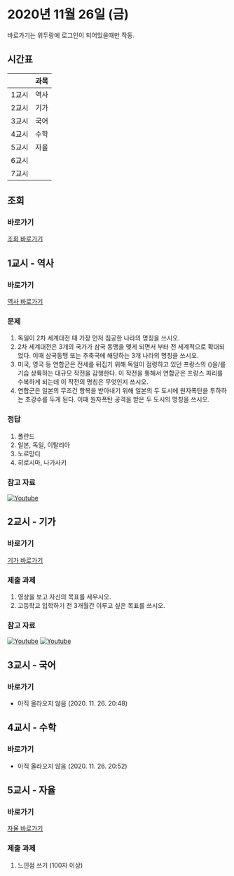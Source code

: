 # 2020년 11월 26일 (금)

바로가기는 위두랑에 로그인이 되어있을때만 작동.

## 시간표
|    |과목|
|----|---|
|1교시|역사|
|2교시|기가|
|3교시|국어|
|4교시|수학|
|5교시|자율|
|6교시|   |
|7교시|   |

## 조회
### 바로가기
[조회 바로가기](https://rang.edunet.net/class/G000364114/classNotifyView.do?pageNo=1&notifySequence=298451)

## 1교시 - 역사
### 바로가기
[역사 바로가기](https://rang.edunet.net/class/G000325407/hmwkppList.do?hmwkSeq=716427&hmwkTypeCd=ALL)
### 문제
1. 독일이 2차 세계대전 때 가장 먼저 침공한 나라의 명칭을 쓰시오. 
2. 2차 세계대전은 3개의 국가가 삼국 동맹을 맺게 되면서 부터 전 세계적으로 확대되었다. 이때 삼국동맹 또는 추축국에 해당하는 3개 나라의 명칭을 쓰시오. 
3. 미국, 영국 등 연합군은 전세를 뒤집기 위해 독일이 점령하고 있던 프랑스의 ()을/를 기습 상륙하는 대규모 작전을 감행한다. 이 작전을 통해서 연합군은 프랑스 파리를 수복하게 되는데 이 작전의 명칭은 무엇인지 쓰시오.
4. 연합군은 일본의 무조건 항복을 받아내기 위해 일본의 두 도시에 원자폭탄을 투하하는 초강수를 두게 된다. 이때 원자폭탄 공격을 받은 두 도시의 명칭을 쓰시오. 
### 정답
1. 폴란드
2. 일본, 독일, 이탈리아
3. 노르망디
4. 히로시마, 나가사키
### 참고 자료
[![Youtube](http://img.youtube.com/vi/oB3Vev8kcBY/0.jpg)](http://www.youtube.com/watch?v=oB3Vev8kcBY "Youtube")

## 2교시 - 기가
### 바로가기
[기가 바로가기](https://rang.edunet.net/class/G000367106/hmwkppList.do?hmwkSeq=716010&hmwkTypeCd=ALL)
### 제출 과제
1. 영상을 보고 자신의 목표를 세우시오.
2. 고등학교 입학하기 전 3개월간 이루고 싶은 목표를 쓰시오.
### 참고 자료
[![Youtube](http://img.youtube.com/vi/yUt9ACfZz7o/0.jpg)](http://www.youtube.com/watch?v=yUt9ACfZz7o "Youtube")
[![Youtube](http://img.youtube.com/vi/952p8Mr8DUM/0.jpg)](http://www.youtube.com/watch?v=952p8Mr8DUM "Youtube")

## 3교시 - 국어
### 바로가기
<!--
[국어 바로가기](https://rang.edunet.net/class/G000323851/hmwkppList.do?hmwkSeq=NO_EXISTS&hmwkTypeCd=ALL)
### 문제
### 정답
-->
* 아직 올라오지 않음 (2020. 11. 26. 20:48)

## 4교시 - 수학
### 바로가기
<!--
[수학 바로가기](https://rang.edunet.net/class/G000325357/hmwkppList.do?hmwkSeq=NO_EXISTS&hmwkTypeCd=ALL)
### 문제
### 정답
-->
* 아직 올라오지 않음 (2020. 11. 26. 20:52)

## 5교시 - 자율
### 바로가기
[자율 바로가기](https://rang.edunet.net/class/G000364114/hmwkppList.do?hmwkSeq=715818&hmwkTypeCd=ALL)
### 제출 과제
1. 느낀점 쓰기 (100자 이상)

